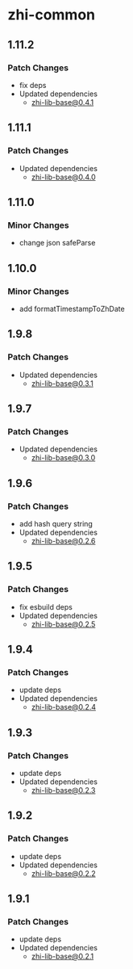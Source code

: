 # zhi-common

## 1.11.2

### Patch Changes

- fix deps
- Updated dependencies
  - zhi-lib-base@0.4.1

## 1.11.1

### Patch Changes

- Updated dependencies
  - zhi-lib-base@0.4.0

## 1.11.0

### Minor Changes

- change json safeParse

## 1.10.0

### Minor Changes

- add formatTimestampToZhDate

## 1.9.8

### Patch Changes

- Updated dependencies
  - zhi-lib-base@0.3.1

## 1.9.7

### Patch Changes

- Updated dependencies
  - zhi-lib-base@0.3.0

## 1.9.6

### Patch Changes

- add hash query string
- Updated dependencies
  - zhi-lib-base@0.2.6

## 1.9.5

### Patch Changes

- fix esbuild deps
- Updated dependencies
  - zhi-lib-base@0.2.5

## 1.9.4

### Patch Changes

- update deps
- Updated dependencies
  - zhi-lib-base@0.2.4

## 1.9.3

### Patch Changes

- update deps
- Updated dependencies
  - zhi-lib-base@0.2.3

## 1.9.2

### Patch Changes

- update deps
- Updated dependencies
  - zhi-lib-base@0.2.2

## 1.9.1

### Patch Changes

- update deps
- Updated dependencies
  - zhi-lib-base@0.2.1
